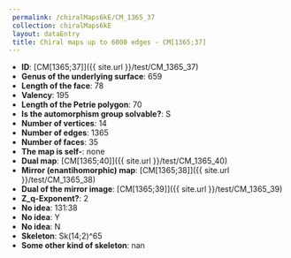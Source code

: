 ```yaml
--- 
 permalink: /chiralMaps6kE/CM_1365_37 
 collection: chiralMaps6kE
 layout: dataEntry
 title: Chiral maps up to 6000 edges - CM[1365;37]
---
```


- **ID**: [CM[1365;37]]({{ site.url }}/test/CM_1365_37)
- **Genus of the underlying surface**: 659
- **Length of the face**: 78
- **Valency**: 195
- **Length of the Petrie polygon**: 70
- **Is the automorphism group solvable?**: S
- **Number of vertices**: 14
- **Number of edges**: 1365
- **Number of faces**: 35
- **The map is self-**: none
- **Dual map**: [CM[1365;40]]({{ site.url }}/test/CM_1365_40)
- **Mirror (enantihomorphic) map**: [CM[1365;38]]({{ site.url }}/test/CM_1365_38)
- **Dual of the mirror image**: [CM[1365;39]]({{ site.url }}/test/CM_1365_39)
- **Z_q-Exponent?**: 2
- **No idea**:  131:38
- **No idea**: Y
- **No idea**: N
- **Skeleton**: Sk(14;2)^65
- **Some other kind of skeleton**: nan

